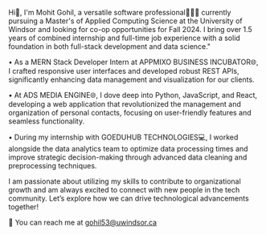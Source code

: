 
Hi👋, I'm Mohit Gohil, a versatile software professional🧑🏻‍💻 currently pursuing a Master's of Applied Computing Science at the University of Windsor and looking for co-op opportunities for Fall 2024. I bring over 1.5 years of combined internship and full-time job experience with a solid foundation in both full-stack development and data science."

• As a MERN Stack Developer Intern at APPMIXO BUSINESS INCUBATOR🌐, I crafted responsive user interfaces and developed robust REST APIs, significantly enhancing data management and visualization for our clients.

• At ADS MEDIA ENGINE🌐, I dove deep into Python, JavaScript, and React, developing a web application that revolutionized the management and organization of personal contacts, focusing on user-friendly features and seamless functionality.

• During my internship with GOEDUHUB TECHNOLOGIES💻, I worked alongside the data analytics team to optimize data processing times and improve strategic decision-making through advanced data cleaning and preprocessing techniques.

I am passionate about utilizing my skills to contribute to organizational growth and am always excited to connect with new people in the tech community. Let’s explore how we can drive technological advancements together!

📧 You can reach me at gohil53@uwindsor.ca

<!---
Gohil1401/Gohil1401 is a ✨ special ✨ repository because its `README.md` (this file) appears on your GitHub profile.
You can click the Preview link to take a look at your changes.
--->
